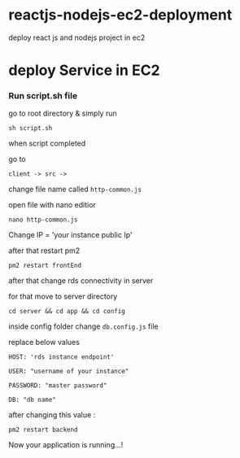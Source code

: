 # reactjs-nodejs-ec2-deployment
deploy react js and nodejs project in ec2

# deploy Service in EC2
### Run script.sh file

go to root directory & simply run 

`` sh script.sh ``

when script completed

go to 

``` client -> src -> ```

change file name called ``` http-common.js ```

open file with nano editior

`` nano http-common.js ``

Change IP = 'your instance public Ip'


after that restart pm2 

`` pm2 restart frontEnd ``

after that change rds connectivity in server

for that move to server directory

``cd server && cd app && cd config `` 

inside config folder change ` db.config.js ` file

replace below values
  
  `HOST: 'rds instance endpoint'`


  `USER: "username of your instance"`
  
  
  `PASSWORD: "master password"`
  
  
  `DB: "db name"`

after changing this value :

` pm2 restart backend `

Now your application is running...!